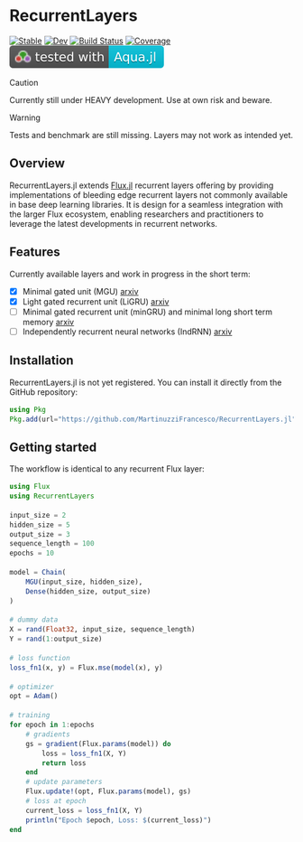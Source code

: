 # RecurrentLayers

[![Stable](https://img.shields.io/badge/docs-stable-blue.svg)](https://MartinuzziFrancesco.github.io/RecurrentLayers.jl/stable/)
[![Dev](https://img.shields.io/badge/docs-dev-blue.svg)](https://MartinuzziFrancesco.github.io/RecurrentLayers.jl/dev/)
[![Build Status](https://github.com/MartinuzziFrancesco/RecurrentLayers.jl/actions/workflows/CI.yml/badge.svg?branch=main)](https://github.com/MartinuzziFrancesco/RecurrentLayers.jl/actions/workflows/CI.yml?query=branch%3Amain)
[![Coverage](https://codecov.io/gh/MartinuzziFrancesco/RecurrentLayers.jl/branch/main/graph/badge.svg)](https://codecov.io/gh/MartinuzziFrancesco/RecurrentLayers.jl)
[![Aqua](https://raw.githubusercontent.com/JuliaTesting/Aqua.jl/master/badge.svg)](https://github.com/JuliaTesting/Aqua.jl)

> [!CAUTION]
> Currently still under HEAVY development. Use at own risk and beware.

> [!WARNING]  
> Tests and benchmark are still missing. Layers may not work as intended yet.


## Overview
RecurrentLayers.jl extends [Flux.jl](https://github.com/FluxML/Flux.jl) recurrent layers offering by providing implementations of bleeding edge recurrent layers not commonly available in base deep learning libraries. It is design for a seamless integration with the larger Flux ecosystem, enabling researchers and practitioners to leverage the latest developments in recurrent networks.

## Features

Currently available layers and work in progress in the short term:
 - [x] Minimal gated unit (MGU) [arxiv](https://arxiv.org/abs/1603.09420)
 - [x] Light gated recurrent unit (LiGRU) [arxiv](https://arxiv.org/abs/1803.10225)
 - [ ] Minimal gated recurrent unit (minGRU) and minimal long short term memory [arxiv](https://arxiv.org/abs/2410.01201)
 - [ ] Independently recurrent neural networks (IndRNN) [arxiv](https://arxiv.org/abs/1803.04831)

## Installation

RecurrentLayers.jl is not yet registered. You can install it directly from the GitHub repository:
```julia
using Pkg
Pkg.add(url="https://github.com/MartinuzziFrancesco/RecurrentLayers.jl")
```

## Getting started

The workflow is identical to any recurrent Flux layer:

```julia
using Flux
using RecurrentLayers

input_size = 2
hidden_size = 5
output_size = 3
sequence_length = 100
epochs = 10

model = Chain(
    MGU(input_size, hidden_size),
    Dense(hidden_size, output_size)
)

# dummy data
X = rand(Float32, input_size, sequence_length)
Y = rand(1:output_size)

# loss function
loss_fn1(x, y) = Flux.mse(model(x), y)

# optimizer
opt = Adam()

# training 
for epoch in 1:epochs
    # gradients
    gs = gradient(Flux.params(model)) do
        loss = loss_fn1(X, Y)
        return loss
    end
    # update parameters
    Flux.update!(opt, Flux.params(model), gs)
    # loss at epoch
    current_loss = loss_fn1(X, Y)
    println("Epoch $epoch, Loss: $(current_loss)")
end
```
